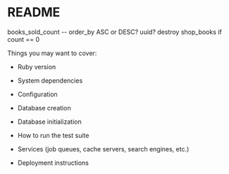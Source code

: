 # README

books_sold_count -- order_by ASC or DESC?
uuid?
destroy shop_books if count == 0

Things you may want to cover:

* Ruby version

* System dependencies

* Configuration

* Database creation

* Database initialization

* How to run the test suite

* Services (job queues, cache servers, search engines, etc.)

* Deployment instructions
